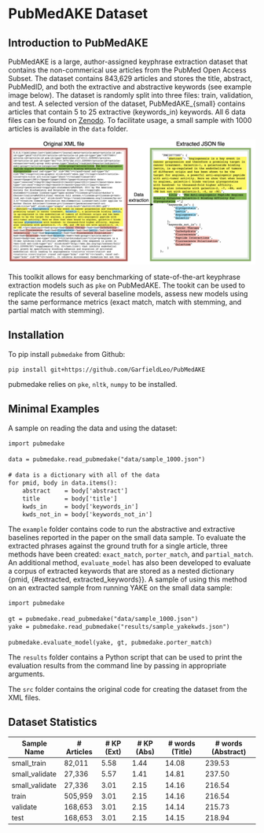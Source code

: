 # PubMedAKE Dataset

## Introduction to PubMedAKE

PubMedAKE is a large, author-assigned keyphrase extraction dataset that contains the non-commerical use articles from the PubMed Open Access Subset. The dataset contains 843,629 articles and stores the title, abstract, PubMedID, and both the extractive and abstractive keywords (see example image below). The dataset is randomly split into three files: train, validation, and test. A selected version of the dataset, PubMedAKE_{small} contains articles that contain 5 to 25 extractive (keywords_in) keywords. All 6 data files can be found on [Zenodo](https://doi.org/10.5281/zenodo.6330817). To facilitate usage, a small sample with 1000 articles is available in the `data` folder.

<img src="data-extract.png" width="1000">



This toolkit allows for easy benchmarking of state-of-the-art keyphrase extraction models such as `pke` on PubMedAKE. The tookit can be used to replicate the results of several baseline models, assess new models using the same performance metrics (exact match, match with stemming, and partial match with stemming).

## Installation

To pip install `pubmedake` from Github:
```
pip install git+https://github.com/GarfieldLeo/PubMedAKE
```

pubmedake relies on `pke`, `nltk`, `numpy` to be installed.


## Minimal Examples

A sample on reading the data and using the dataset:
```
import pubmedake

data = pubmedake.read_pubmedake("data/sample_1000.json")

# data is a dictionary with all of the data 
for pmid, body in data.items():
    abstract    = body['abstract']
    title       = body['title']
    kwds_in     = body['keywords_in']
    kwds_not_in = body['keywords_not_in']
```

The `example` folder contains code to run the abstractive and extractive baselines reported in the paper on the small data sample. 
To evaluate the extracted phrases against the ground truth for a single article, three methods have been created: `exact_match`, `porter_match`, and `partial_match`. An additional method, `evaluate_model` has also been developed
to evaluate a corpus of extracted keywords that are stored as a nested dictionary {pmid, {#extracted, extracted_keywords}}. A sample of using this method on an extracted sample from running YAKE on the small data sample:
```
import pubmedake

gt = pubmedake.read_pubmedake("data/sample_1000.json")
yake = pubmedake.read_pubmedake("results/sample_yakekwds.json")

pubmedake.evaluate_model(yake, gt, pubmedake.porter_match)
```

The `results` folder contains a Python script that can be used to print the evaluation results from the command line by passing in appropriate arguments.

The `src` folder contains the original code for creating the dataset from the XML files.

## Dataset Statistics

| Sample Name    | # Articles    | # KP (Ext)  |  # KP (Abs)  | # words (Title) | # words (Abstract) |
| -------------  | ------------- | ----------- | ------------ | --------------- | ------------------ |
| small_train    | 82,011        | 5.58        | 1.44         | 14.08           | 239.53             |
| small_validate | 27,336        | 5.57        | 1.41         | 14.81           | 237.50             |
| small_validate | 27,336        | 3.01        | 2.15         | 14.16           | 216.54             |
| train          | 505,959       | 3.01        | 2.15         | 14.16           | 216.54             |
| validate       | 168,653       | 3.01        | 2.15         | 14.14           | 215.73             |
| test           | 168,653       | 3.01        | 2.15         | 14.15           | 218.94             |


